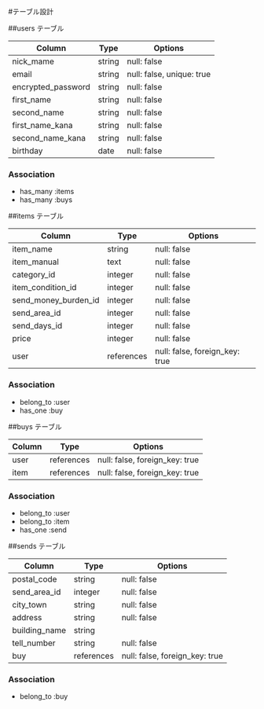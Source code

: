 #テーブル設計

##users テーブル

| Column               | Type    | Options                   |
| -------------------- | --------| --------------------------|
| nick_mame            | string  | null: false               |
| email                | string  | null: false, unique: true |
| encrypted_password   | string  | null: false               |
| first_name           | string  | null: false               |
| second_name          | string  | null: false               |
| first_name_kana      | string  | null: false               |
| second_name_kana     | string  | null: false               |
| birthday             | date    | null: false               |


### Association

- has_many :items
- has_many :buys

##items テーブル

| Column               | Type       | Options                        |
| -------------------- | ---------- | ------------------------------ |
| item_name            | string     | null: false                    |
| item_manual          | text       | null: false                    |
| category_id          | integer    | null: false                    |
| item_condition_id    | integer    | null: false                    |
| send_money_burden_id | integer    | null: false                    |
| send_area_id         | integer    | null: false                    |
| send_days_id         | integer    | null: false                    |
| price                | integer    | null: false                    |
| user                 | references | null: false, foreign_key: true |

### Association

- belong_to :user
- has_one   :buy

##buys テーブル

| Column            | Type       | Options                        |
| ------------------| ---------- | ------------------------------ |
| user              | references | null: false, foreign_key: true |
| item              | references | null: false, foreign_key: true |

### Association

- belong_to :user
- belong_to :item
- has_one   :send

##sends テーブル

| Column         | Type       | Options                        |
| -------------- | ---------- | ------------------------------ |
| postal_code    | string     | null: false                    |
| send_area_id   | integer    | null: false                    |
| city_town      | string     | null: false                    |
| address        | string     | null: false                    |
| building_name  | string     |                                |
| tell_number    | string     | null: false                    |
| buy            | references | null: false, foreign_key: true |


### Association

- belong_to :buy
